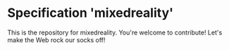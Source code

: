 
# Specification 'mixedreality'

This is the repository for mixedreality. You're welcome to contribute! Let's make the Web rock our socks
off!
